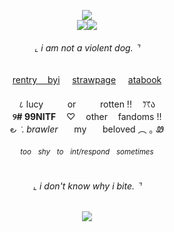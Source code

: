<p align="center"><img src="https://i.imgur.com/fia6vGt.png"/><br><img src="https://files.catbox.moe/0o3j79.png"/><img src="https://komarev.com/ghpvc/?username=r0ttendeer&style=flat-square&color=c1c1c1&style=plastic&label=󠁪󠁪󠁝󠁝꒰🦴" alt=""/><img src="https://file.garden/Zj8MKPoh-G9Y8EJE/pixels/grayscale/IMG_6324.png"/></p>
<h6 align="center"><em>⌞ i am not a violent dog. ⌝</em></h6>
<p align="center"><a rel="nofollow me" class="Link--primary" href="https://rentry.co/rotten-deer">rentry ㅤbyi</a> ‎  ‎ ‎ ‎  <a rel="nofollow me" class="Link--primary" href="https://incarnate.straw.page/">strawpage</a> ‎  ‎ ‎ ‎  <a rel="nofollow me" class="Link--primary" href="https://rottenflower.atabook.org/">atabook</a><br><img src="https://i.postimg.cc/bwW0155P/Untitled1119-20230807102211.png" width="350" height="2"/><br><br>      ८    lucyㅤㅤㅤorㅤㅤㅤrotten  !!   ㅤꔫა       <br>      <strong>୨# 99NITF</strong>ㅤ ♡ㅤ other ㅤfandoms  !!      <br>      ౿ ݁  .   <em>brawler</em>ㅤㅤmyㅤㅤbeloved ︵   ｡ Ꮺ      </p>
<p align="center"><sub><em>tooㅤshyㅤtoㅤint/respondㅤsometimes</em></sub><br><br><img src="https://i.postimg.cc/bwW0155P/Untitled1119-20230807102211.png" width="350" height="2"/></p>
<h6 align="center"><em>⌞ i don't know why i bite. ⌝</em></h6>

<p align="center"><img src="https://i.imgur.com/598obt9.png"/></p>
